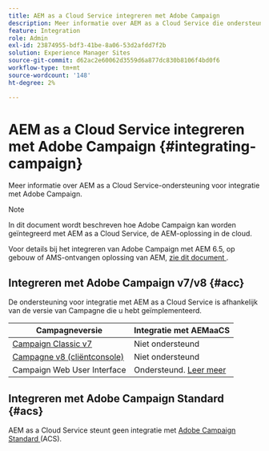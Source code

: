 ```yaml
---
title: AEM as a Cloud Service integreren met Adobe Campaign
description: Meer informatie over AEM as a Cloud Service die ondersteuning biedt voor integratie met Adobe Campaign.
feature: Integration
role: Admin
exl-id: 23874955-bdf3-41be-8a06-53d2afdd7f2b
solution: Experience Manager Sites
source-git-commit: d62ac2e60062d3559d6a877dc830b8106f4bd0f6
workflow-type: tm+mt
source-wordcount: '148'
ht-degree: 2%

---
```



# AEM as a Cloud Service integreren met Adobe Campaign {#integrating-campaign}

Meer informatie over AEM as a Cloud Service-ondersteuning voor integratie met Adobe Campaign.

>[!NOTE]
>
>In dit document wordt beschreven hoe Adobe Campaign kan worden geïntegreerd met AEM as a Cloud Service, de AEM-oplossing in de cloud.
>
>Voor details bij het integreren van Adobe Campaign met AEM 6.5, op gebouw of AMS-ontvangen oplossing van AEM, [ zie dit document ](https://experienceleague.adobe.com/docs/experience-manager-65/administering/integration/campaign.html).

## Integreren met Adobe Campaign v7/v8 {#acc}

De ondersteuning voor integratie met AEM as a Cloud Service is afhankelijk van de versie van Campagne die u hebt geïmplementeerd.

| Campagneversie | Integratie met AEMaaCS |
|---|---|
| [ Campaign Classic v7 ](https://experienceleague.adobe.com/docs/campaign-classic.html) | Niet ondersteund |
| [ Campagne v8 (cliëntconsole) ](https://experienceleague.adobe.com/docs/campaign-v8.html) | Niet ondersteund |
| Campaign Web User Interface | Ondersteund. [ Leer meer ](https://experienceleague.adobe.com/en/docs/campaign/campaign-v8/connect/ac-aem) |

## Integreren met Adobe Campaign Standard {#acs}

AEM as a Cloud Service steunt geen integratie met [ Adobe Campaign Standard ](https://experienceleague.adobe.com/docs/campaign-standard.html) (ACS).
